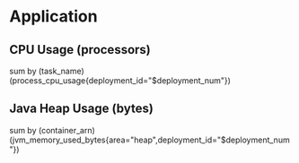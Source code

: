 # Application

## CPU Usage (processors)
sum by (task_name) (process_cpu_usage{deployment_id="$deployment_num"})

## Java Heap Usage (bytes)
sum by (container_arn) (jvm_memory_used_bytes{area="heap",deployment_id="$deployment_num"})
